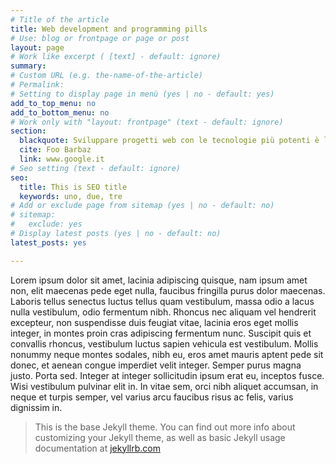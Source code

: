 ```yaml
---
# Title of the article
title: Web development and programming pills
# Use: blog or frontpage or page or post
layout: page
# Work like excerpt ( [text] - default: ignore)
summary: 
# Custom URL (e.g. the-name-of-the-article) 
# Permalink:
# Setting to display page in menù (yes | no - default: yes) 
add_to_top_menu: no
add_to_bottom_menu: no
# Work only with "layout: frontpage" (text - default: ignore)
section:
  blackquote: Sviluppare progetti web con le tecnologie più potenti è la base di un prodotto vincente e duraturo 
  cite: Foo Barbaz
  link: www.google.it
# Seo setting (text - default: ignore)
seo:
  title: This is SEO title
  keywords: uno, due, tre
# Add or exclude page from sitemap (yes | no - default: no)
# sitemap:
#	exclude: yes
# Display latest posts (yes | no - default: no)
latest_posts: yes

---
```


Lorem ipsum dolor sit amet, lacinia adipiscing quisque, nam ipsum amet non, elit maecenas pede eget nulla, faucibus fringilla purus dolor maecenas. Laboris tellus senectus luctus tellus quam vestibulum, massa odio a lacus nulla vestibulum, odio fermentum nibh. Rhoncus nec aliquam vel hendrerit excepteur, non suspendisse duis feugiat vitae, lacinia eros eget mollis integer, in montes proin cras adipiscing fermentum nunc. Suscipit quis et convallis rhoncus, vestibulum luctus sapien vehicula est vestibulum. Mollis nonummy neque montes sodales, nibh eu, eros amet mauris aptent pede sit donec, et aenean congue imperdiet velit integer. Semper purus magna justo. Porta sed. Integer at integer sollicitudin ipsum erat eu, inceptos fusce. Wisi vestibulum pulvinar elit in. In vitae sem, orci nibh aliquet accumsan, in neque et turpis semper, vel varius arcu faucibus risus ac felis, varius dignissim in.

> This is the base Jekyll theme. You can find out more info about customizing your Jekyll theme, as well as basic Jekyll usage documentation at [jekyllrb.com](http://jekyllrb.com/)